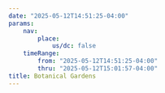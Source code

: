 ```yaml
---
date: "2025-05-12T14:51:25-04:00"
params:
    nav:
        place:
            us/dc: false
    timeRange:
        from: "2025-05-12T14:51:25-04:00"
        thru: "2025-05-12T15:01:57-04:00"
title: Botanical Gardens
---
```

